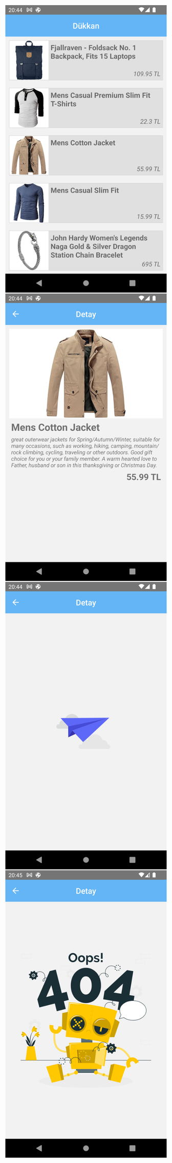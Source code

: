 ![](./A7DukkanApp_1.png)
![](./A7DukkanApp_2.png)
![](./A7DukkanApp_3.png)
![](./A7DukkanApp_4.png)
